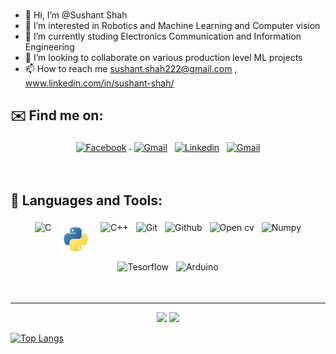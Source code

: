 <!-- <h1 align="center">Hi 👋, I'm Sushant Shah!</h1> -->
<br>

- 👋 Hi, I’m @Sushant Shah
- 👀 I’m interested in Robotics and Machine Learning and Computer vision
- 🌱 I’m currently studing Electronics Communication and Information Engineering
- 💞️ I’m looking to collaborate on various production level ML projects
- 📫 How to reach me sushant.shah222@gmail.com , www.linkedin.com/in/sushant-shah/


 ##  ✉️ Find me on:


<p align="center">
 <a href="https://www.facebook.com/Sushant.shah222" target="_blank" rel="noopener noreferrer"> <img src="https://user-images.githubusercontent.com/60286504/138819262-e07f8cb5-7033-4fd6-8e26-f193d98945f0.png" alt="Facebook" height="50" style="vertical-align:top; margin:4px"> </a>
 <a href="mailto:sushant.shah222@gmail.com"> <img src="https://cdn.jsdelivr.net/npm/simple-icons@v3/icons/gmail.svg" alt="Gmail" height="50" style="vertical-align:top; margin:4px"></a>
 <a href="https://linkedin.com/in/sushant-shah" target="_blank" rel="noopener noreferrer"> <img src="https://user-images.githubusercontent.com/60286504/138819608-5ca3201d-1b8c-4168-898b-d5309fc57bd4.png" alt="Linkedin" height="50" style="vertical-align:top; margin:4px"></a>
 <a href="https://www.instagram.com/sushant__shah"> <img src="https://user-images.githubusercontent.com/60286504/138825145-ae83a91f-a8b8-45bb-a488-19b5e77aaf1c.png" alt="Gmail" height="50" style="vertical-align:top; margin:4px"></a>
 

</p>

<br />

## 🧰 Languages and Tools:
<p align="center">
<img src="https://user-images.githubusercontent.com/60286504/138821443-c409c186-e22d-43e2-9f56-ed081ad1191f.png" alt="C" height="55" style="vertical-align:top; margin:4px">

<img src="https://raw.githubusercontent.com/github/explore/80688e429a7d4ef2fca1e82350fe8e3517d3494d/topics/python/python.png" alt="Python" height="55" style="vertical-align:top; margin:4px">
 

<img src="https://user-images.githubusercontent.com/60286504/138821532-f2e1e0ea-e076-4f7e-89a9-9faf93763b7b.png" alt="C++" height="55" style="vertical-align:top; margin:4px">
 

<img src="https://user-images.githubusercontent.com/60286504/138820181-5be61be3-50fc-4360-a6d7-10fb783c3e43.png" alt="Git" height="55" style="vertical-align:top; margin:4px">
<img src="https://user-images.githubusercontent.com/60286504/138823727-64d50656-4589-489a-9450-2949fad564c3.png" alt="Github" height="55" style="vertical-align:top; margin:4px">
 
<img src="https://user-images.githubusercontent.com/60286504/138820665-401baafb-1fd6-4550-8f11-b4fbda5e1c9c.png" alt="Open cv" height="55" style="vertical-align:top; margin:4px">

<img src="https://user-images.githubusercontent.com/60286504/138824269-5c61b376-93a3-47cc-9e01-ff0eca61b592.png" alt="Numpy" height="55" style="vertical-align:top; margin:4px">

 <img src="https://user-images.githubusercontent.com/60286504/138820760-7f98396f-ddce-41eb-820a-2c7a991d4d77.png" alt="Tesorflow" height="55" style="vertical-align:top; margin:4px">
 
 
<img src="https://user-images.githubusercontent.com/60286504/138820970-cb7625dc-eae5-4af4-a238-3afae65e1756.png" alt="Arduino" height="55" style="vertical-align:top; margin:4px">

</p>
<br><hr>



<p align = "center">
  <img src = "https://github-readme-stats.vercel.app/api?username=sushantshah222&show_icons=true&theme=chartreuse-dark" width = 400>
  <img src = "https://github-readme-streak-stats.herokuapp.com?user=sushantshah222&theme=chartreuse-dark&hide_border=true" width = 400><br>

 
</p>

[![Top Langs](https://github-readme-stats.vercel.app/api/top-langs/?username=Sushantshah222&layout=compact)](https://github.com/Sushantshah222/github-readme-stats)

